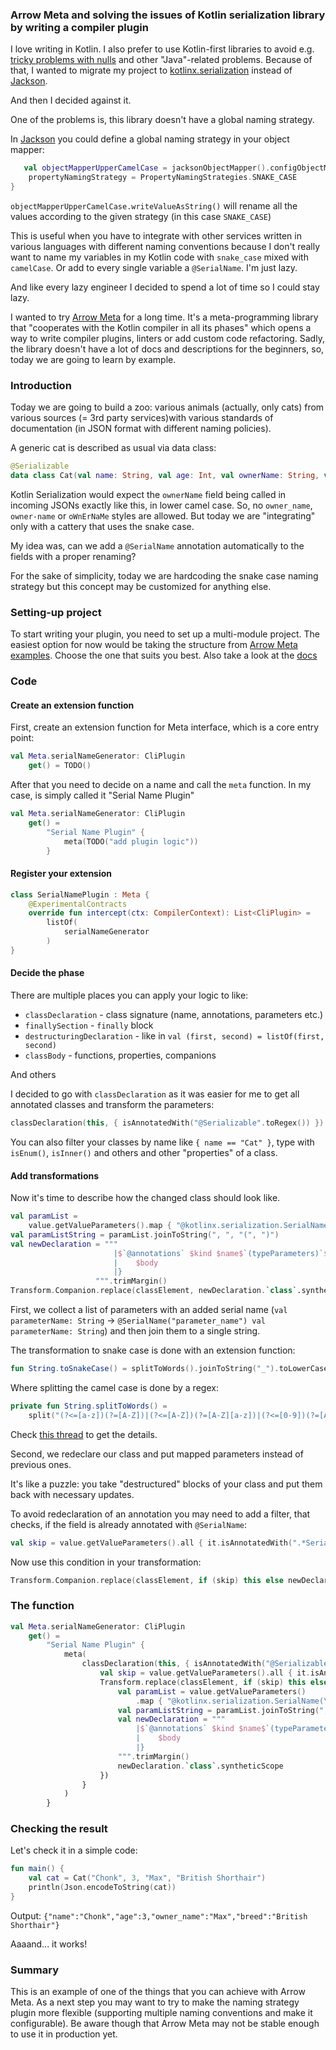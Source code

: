 ### Arrow Meta and solving the issues of Kotlin serialization library by writing a compiler plugin

I love writing in Kotlin. I also prefer to use Kotlin-first libraries to avoid
e.g. [tricky problems with nulls](https://paranoidmonoid.github.io/articles/Chasing%20the%20bug/EitherVsNull) and
other "Java"-related problems. Because of that, I wanted to migrate my project
to [kotlinx.serialization](https://github.com/Kotlin/kotlinx.serialization) instead
of [Jackson](https://github.com/FasterXML/jackson-module-kotlin).

And then I decided against it.

One of the problems is, this library doesn't have a global naming strategy.

In [Jackson](https://github.com/FasterXML/jackson-module-kotlin) you could define a global naming strategy in your
object mapper:

```kotlin
   val objectMapperUpperCamelCase = jacksonObjectMapper().configObjectMapper().copy().apply {
    propertyNamingStrategy = PropertyNamingStrategies.SNAKE_CASE
}
```

`objectMapperUpperCamelCase.writeValueAsString()` will rename all the values according to the given strategy (in this
case `SNAKE_CASE`)

This is useful when you have to integrate with other services written in various languages with different naming
conventions because I don't really want to name my variables in my Kotlin code with `snake_case` mixed
with `camelCase`. Or add to every single variable a `@SerialName`. I'm just lazy.

And like every lazy engineer I decided to spend a lot of time so I could stay lazy.

I wanted to try [Arrow Meta](https://meta.arrow-kt.io/) for a long time. It's a meta-programming library that 
"cooperates with the Kotlin compiler in all its phases" which opens a way to write compiler plugins, linters or add
custom code refactoring. Sadly, the library doesn't have a lot of docs and descriptions for the beginners, so, today we
are going to learn by example.

### Introduction

Today we are going to build a zoo: various animals (actually, only cats) from various sources (= 3rd party services)with
various standards of documentation (in JSON format with different naming policies).

A generic cat is described as usual via data class:

```kotlin
@Serializable
data class Cat(val name: String, val age: Int, val ownerName: String, val breed: String)
```

Kotlin Serialization would expect the `ownerName` field being called in incoming JSONs exactly like this, in lower camel
case. So, no `owner_name`, `owner-name` or `oWnErNaMe` styles are allowed. But today we are "integrating" only with a
cattery that uses the snake case.

My idea was, can we add a `@SerialName` annotation automatically to the fields with a proper renaming?

For the sake of simplicity, today we are hardcoding the snake case naming strategy but this concept may be customized
for anything else.

### Setting-up project

To start writing your plugin, you need to set up a multi-module project. The easiest option for now would be taking the
structure from [Arrow Meta examples](https://github.com/arrow-kt/arrow-meta-examples). Choose the one that suits you
best. Also take a look at the [docs](https://meta.arrow-kt.io/setup.html)

### Code

#### Create an extension function

First, create an extension function for Meta interface, which is a core entry point:

```kotlin
val Meta.serialNameGenerator: CliPlugin
    get() = TODO()
```

After that you need to decide on a name and call the `meta` function. In my case, is simply called it "Serial Name
Plugin"

```kotlin
val Meta.serialNameGenerator: CliPlugin
    get() =
        "Serial Name Plugin" {
            meta(TODO("add plugin logic"))
        }
```

#### Register your extension

```kotlin
class SerialNamePlugin : Meta {
    @ExperimentalContracts
    override fun intercept(ctx: CompilerContext): List<CliPlugin> =
        listOf(
            serialNameGenerator
        )
}
```

#### Decide the phase

There are multiple places you can apply your logic to like:

* `classDeclaration` - class signature (name, annotations, parameters etc.)
* `finallySection` - `finally` block
* `destructuringDeclaration` - like in `val (first, second) = listOf(first, second)`
* `classBody` - functions, properties, companions

And others

I decided to go with `classDeclaration` as it was easier for me to get all annotated classes and transform the
parameters:

```kotlin
classDeclaration(this, { isAnnotatedWith("@Serializable".toRegex()) }) { ... }
```

You can also filter your classes by name like `{ name == "Cat" }`, type with `isEnum()`, `isInner()` and others and
other "properties" of a class.

#### Add transformations

Now it's time to describe how the changed class should look like.

```kotlin
val paramList =
    value.getValueParameters().map { "@kotlinx.serialization.SerialName(\"${it.name?.toSnakeCase()}\") ${it.text}" }
val paramListString = paramList.joinToString(", ", "(", ")")
val newDeclaration = """
                       |$`@annotations` $kind $name$`(typeParameters)`$paramListString {
                       |    $body
                       |}
                   """.trimMargin()
Transform.Companion.replace(classElement, newDeclaration.`class`.syntheticScope)           
```

First, we collect a list of parameters with an added serial name (`val parameterName: String`
-> `@SerialName("parameter_name") val parameterName: String`) and then join them to a single string.

The transformation to snake case is done with an extension function:

```kotlin
fun String.toSnakeCase() = splitToWords().joinToString("_").toLowerCase()
```

Where splitting the camel case is done by a regex:

```kotlin
private fun String.splitToWords() =
    split("(?<=[a-z])(?=[A-Z])|(?<=[A-Z])(?=[A-Z][a-z])|(?<=[0-9])(?=[A-Z][a-z])|(?<=[a-zA-Z])(?=[0-9])".toRegex())
```

Check [this thread](https://stackoverflow.com/questions/7593969/regex-to-split-camelcase-or-titlecase-advanced#comment57838106_7599674)
to get the details.

Second, we redeclare our class and put mapped parameters instead of previous ones.

It's like a puzzle: you take "destructured" blocks of your class and put them back with necessary updates.

To avoid redeclaration of an annotation you may need to add a filter, that checks, if the field is already annotated
with `@SerialName`:

```kotlin
val skip = value.getValueParameters().all { it.isAnnotatedWith(".*SerialName.*".toRegex()) }
```

Now use this condition in your transformation:

```kotlin
Transform.Companion.replace(classElement, if (skip) this else newDeclaration.`class`.syntheticScope)
```

### The function

```kotlin
val Meta.serialNameGenerator: CliPlugin
    get() =
        "Serial Name Plugin" {
            meta(
                classDeclaration(this, { isAnnotatedWith("@Serializable".toRegex()) }) { classElement ->
                    val skip = value.getValueParameters().all { it.isAnnotatedWith(".*SerialName.*".toRegex()) }
                    Transform.replace(classElement, if (skip) this else {
                        val paramList = value.getValueParameters()
                            .map { "@kotlinx.serialization.SerialName(\"${it.name?.toSnakeCase()}\") ${it.text}" }
                        val paramListString = paramList.joinToString(", ", "(", ")")
                        val newDeclaration = """
                            |$`@annotations` $kind $name$`(typeParameters)`$paramListString {
                            |    $body
                            |}
                        """.trimMargin()
                        newDeclaration.`class`.syntheticScope
                    })
                }
            )
        }
```

### Checking the result

Let's check it in a simple code:

```kotlin
fun main() {
    val cat = Cat("Chonk", 3, "Max", "British Shorthair")
    println(Json.encodeToString(cat))
}
```

Output:
`{"name":"Chonk","age":3,"owner_name":"Max","breed":"British Shorthair"}`

Aaaand... it works!

### Summary

This is an example of one of the things that you can achieve with Arrow Meta. As a next step you may want to try to make
the naming strategy plugin more flexible (supporting multiple naming conventions and make it configurable). Be aware
though that Arrow Meta may not be stable enough to use it in production yet.

